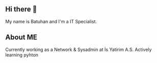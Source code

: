 ## Hi there 👋

My name is Batuhan and I'm a IT Specialist.

## About ME
Currently working as a Network & Sysadmin at İs Yatirim A.S.
Actively learning pyhton

